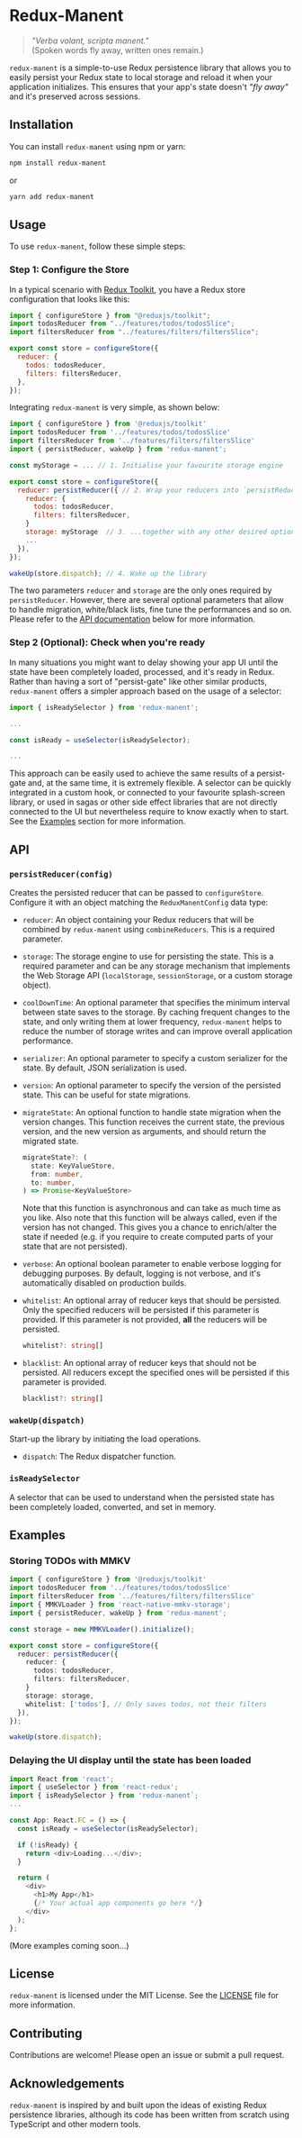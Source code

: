 # Redux-Manent

> _"Verba volant, scripta manent."_  
> (Spoken words fly away, written ones remain.)

`redux-manent` is a simple-to-use Redux persistence library that allows you to easily persist your Redux state to local storage and reload it when your application initializes. This ensures that your app's state doesn't _"fly away"_ and it's preserved across sessions.

## Installation

You can install `redux-manent` using npm or yarn:

```bash
npm install redux-manent
```

or

```bash
yarn add redux-manent
```

## Usage

To use `redux-manent`, follow these simple steps:

### Step 1: Configure the Store

In a typical scenario with [Redux Toolkit](https://redux-toolkit.js.org/), you have a Redux store configuration that looks like this:

```javascript
import { configureStore } from "@reduxjs/toolkit";
import todosReducer from "../features/todos/todosSlice";
import filtersReducer from "../features/filters/filtersSlice";

export const store = configureStore({
  reducer: {
    todos: todosReducer,
    filters: filtersReducer,
  },
});
```

Integrating `redux-manent` is very simple, as shown below:

```javascript
import { configureStore } from '@reduxjs/toolkit'
import todosReducer from '../features/todos/todosSlice'
import filtersReducer from '../features/filters/filtersSlice'
import { persistReducer, wakeUp } from 'redux-manent';

const myStorage = ... // 1. Initialise your favourite storage engine

export const store = configureStore({
  reducer: persistReducer({ // 2. Wrap your reducers into `persistReducer`...
    reducer: {
      todos: todosReducer,
      filters: filtersReducer,
    }
    storage: myStorage  // 3. ...together with any other desired options
    ...
  }),
});

wakeUp(store.dispatch); // 4. Wake up the library
```

The two parameters `reducer` and `storage` are the only ones required by `persistReducer`. However, there are several optional parameters
that allow to handle migration, white/black lists, fine tune the performances and so on. Please refer to the [API documentation](#api)
below for more information.

### Step 2 (Optional): Check when you're ready

In many situations you might want to delay showing your app UI until the state have been completely loaded, processed,
and it's ready in Redux. Rather than having a sort of "persist-gate" like other similar products, `redux-manent` offers a simpler approach
based on the usage of a selector:

```javascript
import { isReadySelector } from 'redux-manent';

...

const isReady = useSelector(isReadySelector);

...
```

This approach can be easily used to achieve the same results of a persist-gate and, at the same time, it is extremely flexible.
A selector can be quickly integrated in a custom hook, or connected to your favourite splash-screen library, or used in sagas or
other side effect libraries that are not directly connected to the UI but nevertheless require to know exactly when to start.
See the [Examples](#examples) section for more information.

## API

### `persistReducer(config)`

Creates the persisted reducer that can be passed to `configureStore`. Configure it with an object matching the `ReduxManentConfig` data type:

- `reducer`: An object containing your Redux reducers that will be combined by `redux-manent` using `combineReducers`. This is a required parameter.
- `storage`: The storage engine to use for persisting the state. This is a required parameter and can be any storage mechanism that implements the Web Storage API (`localStorage`, `sessionStorage`, or a custom storage object).
- `coolDownTime`: An optional parameter that specifies the minimum interval between state saves to the storage. By caching frequent changes to the state, and only writing them at lower frequency, `redux-manent` helps to reduce the number of storage writes and can improve overall application performance.
- `serializer`: An optional parameter to specify a custom serializer for the state. By default, JSON serialization is used.
- `version`: An optional parameter to specify the version of the persisted state. This can be useful for state migrations.
- `migrateState`: An optional function to handle state migration when the version changes. This function receives the current state, the previous version, and the new version as arguments, and should return the migrated state.

  ```typescript
  migrateState?: (
    state: KeyValueStore,
    from: number,
    to: number,
  ) => Promise<KeyValueStore>
  ```

  Note that this function is asynchronous and can take as much time as you like. Also note that this function will be always called, even if the version has not changed. This gives you a chance to enrich/alter the state if needed (e.g. if you require to create computed parts of your state that are not persisted).

- `verbose`: An optional boolean parameter to enable verbose logging for debugging purposes. By default, logging is not verbose, and it's automatically disabled on production builds.
- `whitelist`: An optional array of reducer keys that should be persisted. Only the specified reducers will be persisted if this parameter is provided. If this parameter is not provided, **all** the reducers will be persisted.

  ```typescript
  whitelist?: string[]
  ```

- `blacklist`: An optional array of reducer keys that should not be persisted. All reducers except the specified ones will be persisted if this parameter is provided.

  ```typescript
  blacklist?: string[]
  ```

### `wakeUp(dispatch)`

Start-up the library by initiating the load operations.

- `dispatch`: The Redux dispatcher function.

### `isReadySelector`

A selector that can be used to understand when the persisted state has been completely loaded, converted, and set in memory.

## Examples

### Storing TODOs with MMKV

```Typescript
import { configureStore } from '@reduxjs/toolkit'
import todosReducer from '../features/todos/todosSlice'
import filtersReducer from '../features/filters/filtersSlice'
import { MMKVLoader } from 'react-native-mmkv-storage';
import { persistReducer, wakeUp } from 'redux-manent';

const storage = new MMKVLoader().initialize();

export const store = configureStore({
  reducer: persistReducer({
    reducer: {
      todos: todosReducer,
      filters: filtersReducer,
    }
    storage: storage,
    whitelist: ['todos'], // Only saves todos, not their filters
  }),
});

wakeUp(store.dispatch);
```

### Delaying the UI display until the state has been loaded

```Typescript
import React from 'react';
import { useSelector } from 'react-redux';
import { isReadySelector } from 'redux-manent`;
...

const App: React.FC = () => {
  const isReady = useSelector(isReadySelector);

  if (!isReady) {
    return <div>Loading...</div>;
  }

  return (
    <div>
      <h1>My App</h1>
      {/* Your actual app components go here */}
    </div>
  );
};
```

(More examples coming soon...)

## License

`redux-manent` is licensed under the MIT License. See the [LICENSE](LICENSE) file for more information.

## Contributing

Contributions are welcome! Please open an issue or submit a pull request.

## Acknowledgements

`redux-manent` is inspired by and built upon the ideas of existing Redux persistence libraries, although its code has been written from scratch using TypeScript and other modern tools.
